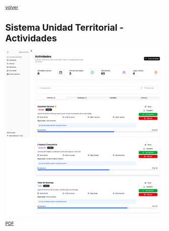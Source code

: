 [volver](../README.md)

# Sistema Unidad Territorial - Actividades

![Actividades](png/05-actividades.png)

[PDF](pdf/05-actividades.pdf)